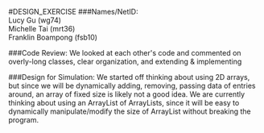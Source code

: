 #DESIGN_EXERCISE
###Names/NetID:  
Lucy Gu (wg74)  
Michelle Tai (mrt36)  
Franklin Boampong (fsb10)

###Code Review:
We looked at each other's code and commented on overly-long classes, 
clear organization, and extending & implementing

###Design for Simulation:
We started off thinking about using 2D arrays, but since we will be 
dynamically adding, removing, passing data of entries around, an array 
of fixed size is likely not a good idea. We are currently thinking about 
using an ArrayList of ArrayLists, since it will be easy to dynamically 
manipulate/modify the size of ArrayList without breaking the program.